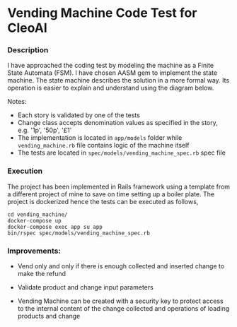 # Vending Machine Code Test for CleoAI


### Description

I have approached the coding test by modeling the machine as a Finite State
Automata (FSM).  I have chosen AASM gem to implement the state machine.
The state machine describes the solution in a more formal way.  Its operation
is easier to explain and understand using the diagram below.


Notes:
* Each story is validated by one of the tests
* Change class accepts denomination values as specified in the story, e.g. '1p', '50p', '£1'
* The implementation is located in `app/models` folder while `vending_machine.rb`
  file contains logic of the machine itself
* The tests are located in `spec/models/vending_machine_spec.rb` spec file


### Execution

The project has been implemented in Rails framework using a template from
a different project of mine to save on time setting up a boiler plate.
The project is dockerized hence the tests can be executed as follows,

```
cd vending_machine/
docker-compose up
docker-compose exec app su app
bin/rspec spec/models/vending_machine_spec.rb
```


### Improvements:

* Vend only and only if there is enough collected and inserted change to make the refund
* Validate product and change input parameters

* Vending Machine can be created with a security key to protect access to
  the internal content of the change collected and operations of loading
  products and change
